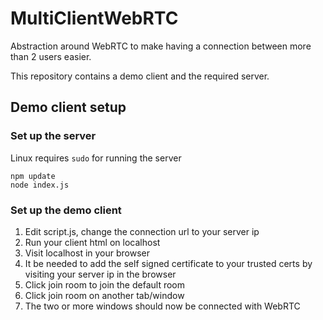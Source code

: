 # MultiClientWebRTC
Abstraction around WebRTC to make having a connection between more than 2 users easier.

This repository contains a demo client and the required server. 

## Demo client setup
### Set up the server
Linux requires `sudo` for running the server
```
npm update
node index.js
```
### Set up the demo client
1. Edit script.js, change the connection url to your server ip
2. Run your client html on localhost
3. Visit localhost in your browser
4. It be needed to add the self signed certificate to your trusted certs by visiting your server ip in the browser
5. Click join room to join the default room
6. Click join room on another tab/window
7. The two or more windows should now be connected with WebRTC
